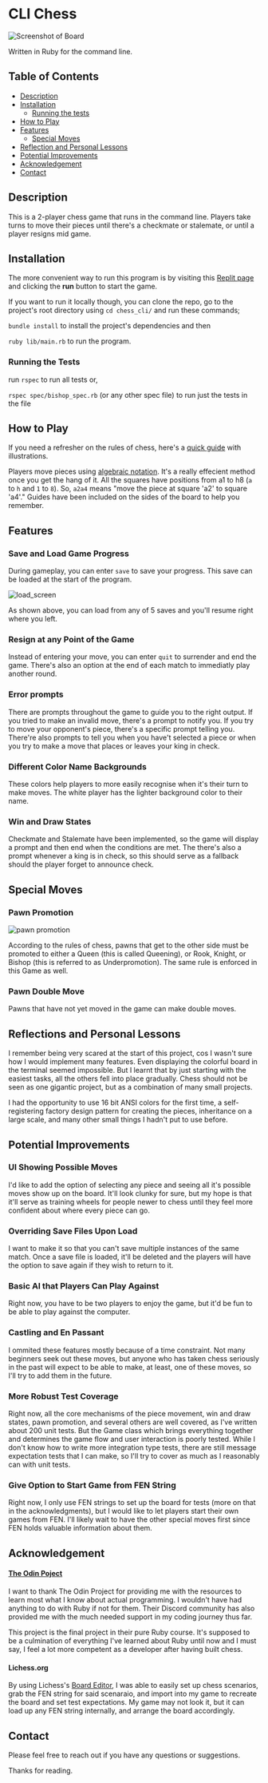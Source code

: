 # CLI Chess

![Screenshot of Board](https://github.com/Samuelodan/chess_cli/blob/main/media/main_img.png)


Written in Ruby for the command line.

## Table of Contents

- [Description](#Description)
- [Installation](#Installation)
  - [Running the tests](#Running-the-tests)
- [How to Play](#How-to-play)
- [Features](#Features)
  - [Special Moves](#Special-moves)
- [Reflection and Personal Lessons](#Reflection-and-personal-lessons)
- [Potential Improvements](#Potential-improvements)
- [Acknowledgement](#Acknowledgement)
- [Contact](#Contact)


## Description

This is a 2-player chess game that runs in the command line. Players take turns to move their pieces until there's a checkmate or stalemate, or until a player resigns mid game.

## Installation

The more convenient way to run this program is by visiting this [Replit page](https://replit.com/@Samuelodan/chesscli#README.md) and clicking the
**run** button to start the game.

If you want to run it locally though, you can clone the repo, go to the
project's root directory using `cd chess_cli/` and run these commands;

`bundle install` to install the project's dependencies and then

`ruby lib/main.rb` to run the program.

### Running the Tests
run `rspec` to run all tests or,

`rspec spec/bishop_spec.rb` (or any other spec file) to run just the tests in the file

## How to Play

If you need a refresher on the rules of chess, here's a [quick
guide](http://www.chessvariants.org/d.chess/chess.html) with illustrations.

Players move pieces using [algebraic
notation](https://en.wikipedia.org/wiki/Algebraic_notation_(chess)). It's a
really effecient method once you get the hang of it. All the squares have
positions from a1 to h8 (`a` to `h` and `1` to `8`). So, `a2a4` means "move the piece at square 'a2' to square 'a4'." Guides have been included on the sides of the board to help you remember.

## Features

### Save and Load Game Progress

During gameplay, you can enter `save` to save your progress. This save can be
loaded at the start of the program.

![load_screen](https://github.com/Samuelodan/chess_cli/blob/main/media/load_save_img.png)

As shown above, you can load from any of 5 saves and you'll resume right where
you left.

### Resign at any Point of the Game

Instead of entering your move, you can enter `quit` to surrender and end the
game. There's also an option at the end of each match to immediatly play another round.

### Error prompts

There are prompts throughout the game to guide you to the right output. If you
tried to make an invalid move, there's a prompt to notify you. If you try to
move your opponent's piece, there's a specific prompt telling you. There're also prompts to tell you when you have't selected a piece or when you try to make a move that places or leaves your king in check.

### Different Color Name Backgrounds

These colors help players to more easily recognise when it's their turn to make
moves. The white player has the lighter background color to their name.


### Win and Draw States

Checkmate and Stalemate have been implemented, so the game will display a prompt
and then end when the conditions are met. The there's also a prompt whenever a
king is in check, so this should serve as a fallback should the player forget to
announce check.

## Special Moves

### Pawn Promotion

![pawn
promotion](https://github.com/Samuelodan/chess_cli/blob/main/media/promotion_img.png)

According to the rules of chess, pawns that get to the other side must be
promoted to either a Queen (this is called Queening), or Rook, Knight, or Bishop
(this is referred to as Underpromotion). The same rule is enforced in this Game
as well.

### Pawn Double Move

Pawns that have not yet moved in the game can make double moves.

## Reflections and Personal Lessons

I remember being very scared at the start of this project, cos I wasn't sure how
I would implement many features. Even displaying the colorful board in
the terminal seemed impossible. But I learnt that by just starting with the
easiest tasks, all the others fell into place gradually. Chess should not be
seen as one gigantic project, but as a combination of many small projects.

I had the opportunity to use 16 bit ANSI colors for the first time, a
self-registering factory design pattern for creating the pieces, inheritance on
a large scale, and many other small things I hadn't put to use before.

## Potential Improvements

### UI Showing Possible Moves

I'd like to add the option of selecting any piece and seeing all it's possible
moves show up on the board. It'll look clunky for sure, but my hope is that
it'll serve as training wheels for people newer to chess until they feel more
confident about where every piece can go.

### Overriding Save Files Upon Load

I want to make it so that you can't save multiple instances of the same match.
Once a save file is loaded, it'll be deleted and the players will have the
option to save again if they wish to return to it.

### Basic AI that Players Can Play Against

Right now, you have to be two players to enjoy the game, but it'd be fun to be
able to play against the computer.

### Castling and En Passant

I ommited these features mostly because of a time constraint. Not many beginners
seek out these moves, but anyone who has taken chess seriously in the past will
expect to be able to make, at least, one of these moves, so I'll try to add them
in the future.

### More Robust Test Coverage

Right now, all the core mechanisms of the piece movement, win and draw states,
pawn promotion, and several others are well covered, as I've written about 200
unit tests. But the Game class which brings everything together and determines
the game flow and user interaction is poorly tested. While I don't know how to
write more integration type tests, there are still message expectation tests
that I can make, so I'll try to cover as much as I reasonably can with unit
tests.

### Give Option to Start Game from FEN String

Right now, I only use FEN strings to set up the board for tests (more on that in the
acknowledgments), but I would like to let players start their own games from
FEN. I'll likely wait to have the other special moves first since FEN holds
valuable information about them.

## Acknowledgement

#### [The Odin Poject](https://www.theodinproject.com/)
I want to thank The Odin Project for providing
me with the resources to learn most what I know about actual programming. I wouldn't have had
anything to do with Ruby if not for them. Their Discord community has also
provided me with the much needed support in my coding journey thus far. 

This project is the final project in their pure Ruby course. It's supposed to
be a culmination of everything I've learned about Ruby until now and I must say,
I feel a lot more competent as a developer after having built chess.

#### Lichess.org

By using Lichess's [Board Editor](https://lichess.org/editor), I was able to
easily set up chess scenarios, grab the FEN string for said scenaraio, and
import into my game to recreate the board and set test expectations. My game may
not look it, but it can load up any FEN string internally, and arrange the board
accordingly.

## Contact

Please feel free to reach out if you have any questions or suggestions.

Thanks for reading.




